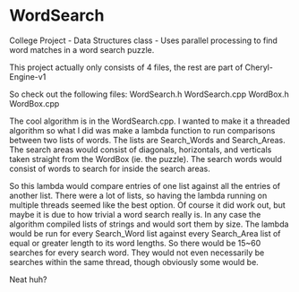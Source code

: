 # WordSearch
College Project - Data Structures class - Uses parallel processing to find word matches in a word search puzzle.

This project actually only consists of 4 files, the rest are part of Cheryl-Engine-v1

So check out the following files:
WordSearch.h
WordSearch.cpp
WordBox.h
WordBox.cpp

The cool algorithm is in the WordSearch.cpp. I wanted to make it a threaded algorithm so what I did was make a lambda function to run comparisons between two lists of words. The lists are Search_Words and Search_Areas. The search areas would consist of diagonals, horizontals, and verticals taken straight from the WordBox (ie. the puzzle). The search words would consist of words to search for inside the search areas.

So this lambda would compare entries of one list against all the entries of another list. There were a lot of lists, so having the lambda running on multiple threads seemed like the best option. Of course it did work out, but maybe it is due to how trivial a word search really is. In any case the algorithm compiled lists of strings and would sort them by size. The lambda would be run for every Search_Word list against every Search_Area list of equal or greater length to its word lengths. So there would be 15~60 searches for every search word. They would not even necessarily be searches within the same thread, though obviously some would be.

Neat huh?
